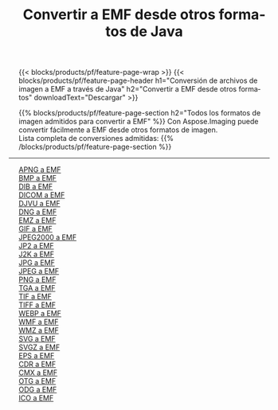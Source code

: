 ﻿---
title: Convertir a EMF desde otros formatos de Java 
weight: 3920
url: /es/java/conversion/to/emf 
lang: es
langdirlevel: 2
locales: zh-hans,ja,it,ru,de,es,fr,nl,id,lt,pl,pt,vi,tr,ko,zh-hant,ar,hi,th,sv,cs,uk,he
description: Usando Aspose.Imaging puede convertir fácilmente a EMF desde otros formatos
---

{{< blocks/products/pf/feature-page-wrap >}}
{{< blocks/products/pf/feature-page-header h1="Conversión de archivos de imagen a EMF a través de Java" h2="Convertir a EMF desde otros formatos" downloadText="Descargar" >}}


{{% blocks/products/pf/feature-page-section  h2="Todos los formatos de imagen admitidos para convertir a EMF" %}}
Con Aspose.Imaging puede convertir fácilmente a EMF desde otros formatos de imagen.
<br/>
Lista completa de conversiones admitidas:
{{% /blocks/products/pf/feature-page-section %}}
<div class="container-fluid productfamilypage bg-gray">
    <div class="convertypes bg-gray agp-content section">
        <div class="container">
		<hr style="margin-left:-20px;"/>
		<div class="row other-converters">
		    <div class='col-md-2 other-converter remove-lp remove-rp'><a href="/imaging/es/java/conversion/apng-to-emf" >APNG a EMF</a></div>
<div class='col-md-2 other-converter remove-lp remove-rp'><a href="/imaging/es/java/conversion/bmp-to-emf" >BMP a EMF</a></div>
<div class='col-md-2 other-converter remove-lp remove-rp'><a href="/imaging/es/java/conversion/dib-to-emf" >DIB a EMF</a></div>
<div class='col-md-2 other-converter remove-lp remove-rp'><a href="/imaging/es/java/conversion/dicom-to-emf" >DICOM a EMF</a></div>
<div class='col-md-2 other-converter remove-lp remove-rp'><a href="/imaging/es/java/conversion/djvu-to-emf" >DJVU a EMF</a></div>
<div class='col-md-2 other-converter remove-lp remove-rp'><a href="/imaging/es/java/conversion/dng-to-emf" >DNG a EMF</a></div>
<div class='col-md-2 other-converter remove-lp remove-rp'><a href="/imaging/es/java/conversion/emz-to-emf" >EMZ a EMF</a></div>
<div class='col-md-2 other-converter remove-lp remove-rp'><a href="/imaging/es/java/conversion/gif-to-emf" >GIF a EMF</a></div>
<div class='col-md-2 other-converter remove-lp remove-rp'><a href="/imaging/es/java/conversion/jpeg2000-to-emf" >JPEG2000 a EMF</a></div>
<div class='col-md-2 other-converter remove-lp remove-rp'><a href="/imaging/es/java/conversion/jp2-to-emf" >JP2 a EMF</a></div>
<div class='col-md-2 other-converter remove-lp remove-rp'><a href="/imaging/es/java/conversion/j2k-to-emf" >J2K a EMF</a></div>
<div class='col-md-2 other-converter remove-lp remove-rp'><a href="/imaging/es/java/conversion/jpg-to-emf" >JPG a EMF</a></div>
<div class='col-md-2 other-converter remove-lp remove-rp'><a href="/imaging/es/java/conversion/jpeg-to-emf" >JPEG a EMF</a></div>
<div class='col-md-2 other-converter remove-lp remove-rp'><a href="/imaging/es/java/conversion/png-to-emf" >PNG a EMF</a></div>
<div class='col-md-2 other-converter remove-lp remove-rp'><a href="/imaging/es/java/conversion/tga-to-emf" >TGA a EMF</a></div>
<div class='col-md-2 other-converter remove-lp remove-rp'><a href="/imaging/es/java/conversion/tif-to-emf" >TIF a EMF</a></div>
<div class='col-md-2 other-converter remove-lp remove-rp'><a href="/imaging/es/java/conversion/tiff-to-emf" >TIFF a EMF</a></div>
<div class='col-md-2 other-converter remove-lp remove-rp'><a href="/imaging/es/java/conversion/webp-to-emf" >WEBP a EMF</a></div>
<div class='col-md-2 other-converter remove-lp remove-rp'><a href="/imaging/es/java/conversion/wmf-to-emf" >WMF a EMF</a></div>
<div class='col-md-2 other-converter remove-lp remove-rp'><a href="/imaging/es/java/conversion/wmz-to-emf" >WMZ a EMF</a></div>
<div class='col-md-2 other-converter remove-lp remove-rp'><a href="/imaging/es/java/conversion/svg-to-emf" >SVG a EMF</a></div>
<div class='col-md-2 other-converter remove-lp remove-rp'><a href="/imaging/es/java/conversion/svgz-to-emf" >SVGZ a EMF</a></div>
<div class='col-md-2 other-converter remove-lp remove-rp'><a href="/imaging/es/java/conversion/eps-to-emf" >EPS a EMF</a></div>
<div class='col-md-2 other-converter remove-lp remove-rp'><a href="/imaging/es/java/conversion/cdr-to-emf" >CDR a EMF</a></div>
<div class='col-md-2 other-converter remove-lp remove-rp'><a href="/imaging/es/java/conversion/cmx-to-emf" >CMX a EMF</a></div>
<div class='col-md-2 other-converter remove-lp remove-rp'><a href="/imaging/es/java/conversion/otg-to-emf" >OTG a EMF</a></div>
<div class='col-md-2 other-converter remove-lp remove-rp'><a href="/imaging/es/java/conversion/odg-to-emf" >ODG a EMF</a></div>
<div class='col-md-2 other-converter remove-lp remove-rp'><a href="/imaging/es/java/conversion/ico-to-emf" >ICO a EMF</a></div>
                </div>
        </div>
    </div>
</div>
<br/>

